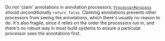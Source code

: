 Do not 'claim' annotations in annotation processors; [`Processor#process`]
should unconditionally `return false`. Claiming annotations prevents other
processors from seeing the annotations, which there's usually no reason to do.
It's also fragile, since it relies on the order the processors run in, and
there's no robust way in most build systems to ensure a particular processor
sees the annotations first.

[`Processor#process`]: https://docs.oracle.com/en/java/javase/11/docs/api/java.compiler/javax/annotation/processing/Processor.html#process(java.util.Set,javax.annotation.processing.RoundEnvironment)
